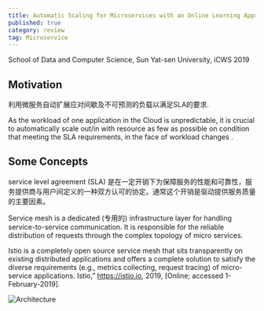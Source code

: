 ```yaml
---
title: Automatic Scaling for Microservices with an Online Learning Approach
published: true
category: review
tag: Microservice
---
```

School of Data and Computer Science, Sun Yat-sen University, iCWS 2019

## Motivation

利用微服务自动扩展应对间歇及不可预测的负载以满足SLA的要求.


As the workload of one application in the Cloud is unpredictable, it is crucial to automatically scale out/in with resource as few as possible on condition that meeting the SLA requirements, in the face of workload changes .

## Some Concepts

service level agreement (SLA) 是在一定开销下为保障服务的性能和可靠性，服务提供商与用户间定义的一种双方认可的协定。通常这个开销是驱动提供服务质量的主要因素。

Service mesh is a dedicated (专用的) infrastructure layer for handling service-to-service communication. It is responsible for the reliable distribution of requests through the complex topology of micro services.

Istio is a completely open source service mesh that sits transparently on existing distributed applications and offers a complete solution to satisfy the diverse requirements (e.g., metrics collecting, request tracing) of micro-service applications. Istio,” https://istio.io, 2019, [Online; accessed 1-February-2019].

![Architecture](http://plusnet.cn/assets/include/Microscaler.png)
